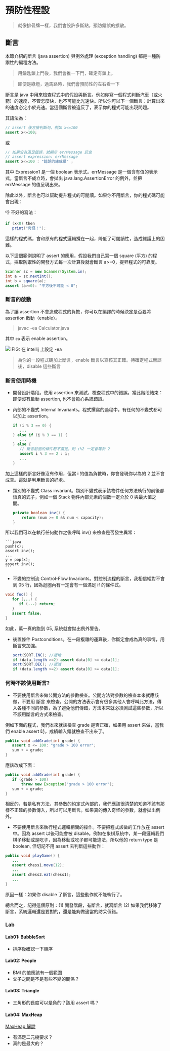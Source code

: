 # 預防性程設

> 就像排骨牌一樣，我們會設許多斷點，預防錯誤的擴散。

##  斷言

本節介紹的斷言 (java assertion) 與例外處理 (exception handling) 都是一種防禦性的編程方法。

> 用鑰匙鎖上門後，我們會推一下門，確定有鎖上。

> 即便是綠燈，過馬路時，我們會預防性的左右看一下

斷言是 java 中用來檢查程式中的假設與斷言。例如你寫一個程式判斷汽車（或火箭）的速度，不管怎麼快，也不可能比光速快。所以你可以下一個斷言：計算出來的速度必定小於光速。當這個斷言被違反了，表示你的程式可能出現問題。

其語法為：

```java 
// assert 後方接判斷句，例如 x<=100
assert x<=100; 
```

或

```java 
// 如果沒有滿足錯誤，就顯示 errMessage 訊息
// assert expression: errMessage
assert x<=100 : "錯誤的總成績" ; 
```

其中 Expression1 是一個 boolean 表示式。errMessage 是一個含有值的表示式，當斷言不成立時，會拋出 java.lang.AssertionError 的例外，並把 errMessage 的值呈現出來。

除此以外，斷言也可以幫助提升程式的可閱讀。如果你不用斷言，你的程式碼可能會出現：

:-1: 不好的寫法：
```java
if (x<0) then
   print("奇怪！");
```

這樣的程式碼，會和原有的程式邏輯攪在一起，降低了可閱讀性，造成維護上的困難。

以下這個範例說明了 assert 的應用，假設我們自己寫一個 square (平方) 的程式，採取防禦性的開發方式每一次計算後就會斷言 a>=0，提昇程式的可靠度。

```java
Scanner sc = new Scanner(System.in);
int a = sc.nextInt();
int b = square(a);
assert (a>=0): "平方後不可能 < 0";
```


### 斷言的啟動

為了讓 assertion 不會造成程式的負擔，你可以在編譯的時候決定是否要將 assertion 啟動（enable）。

> javac -ea Calculator.java

其中 `ea` 表示 enable assertion。

![](https://hackmd.io/_uploads/rJg4NE602.png)
FIG: 在 intellij 上設定 -ea 

> 為你的一段程式碼加上斷言，enable 斷言以查核其正確。待確定程式無誤後，disable 這些斷言

### 斷言使用時機

- 開發設計階段。使用 assertion 來測試，檢查程式中的錯誤。當此階段結束：即便沒有啟動 assertion, 也不會擔心系統錯誤。

- 內部的不變式 Internal Invariants。程式撰寫的過程中，有任何的不變式都可以加上 assertion。

    ```java
    if (i % 3 == 0) {
       ...
    } else if (i % 3 == 1) {
       ...
    } else {
       // 斷言前面的條件若不滿足，則 i%2 一定會等於 2
       assert i % 3 == 2 : i; 
       ...
    }
    ```

加上這樣的斷言好像沒有作用，但當 i 的值為負數時，你會發現你以為的 2 並不會成真。這就是利用斷言的好處。

- 類別的不變式 Class invariant。類別不變式表示該物件任何方法執行的前後都恆真的式子，例如一個 Stack 物件內部元素的個數一定介於 0 與最大值之間。

    ```java
    private boolean inv() {
        return (num >= 0 && num < capacity);
    }
    ```

所以我們可以在執行任何動作之後呼叫 inv() 來檢查是否發生異常：

    ```java
    push(x);
    assert inv();
    ...
    y = pop(x);
    assert inv();
    ```

- 不變的控制流 Control-Flow Invariants。對控制流程的斷言，我相信絕對不會到 05 行，因為迴圈內有一定會有一個滿足 if 的條件式。

```java
void foo() { 
   for (...) {
      if (...) return;
   }
   assert false; 
}
```

如此，萬一真的跑到 05, 系統就會拋出例外警告。

- 後置條件 Postconditions。在一段複雜的運算後，你斷定會成為真的事情，用斷言來加強。

    ```java
    sort(SORT.INC); //遞增
    if (data.length >=2) assert data[0] <= data[1];
    sort(SORT.DEC); //遞減
    if (data.length >=2) assert data[0] >= data[1];
    ```


### 何時不該使用斷言?

- 不要使用斷言來做公開方法的參數檢查。公開方法對參數的檢查本來就應該做，不要用 斷言 來檢查。公開的方法表示會有很多其他人會呼叫此方法，傳入各種不同的參數，為了避免他們傳錯，方法本來就必須測試這些參數，所以不該用斷言的方式來檢查。

例如下面的程式，我們本來就該檢查 grade 是否正確，如果用 assert 來做，當我們 enable assert  時，成績輸入錯就檢查不出來了。

```java
public void addGrade(int grade) {
   assert x <= 100: "grade > 100 error";
   sum + = grade;    
}
```

應該改成下面：

```java
public void addGrade(int grade) {
   if (grade > 100) 
       throw new Exception("grade > 100 error");
   sum + = grade;    
}
```

相反的，若是私有方法，其參數的約定式內部的，我們應該很清楚的知道不該有那樣不正確的參數傳入，所以可以用斷言。如果真的傳入奇怪的參數，就會拋出例外。

- 不要使用斷言來執行程式邏輯相關的操作。不要把程式該做的工作放在 assert 中。因為 assert 以後可能會被 disable。例如在象棋系統中，某一段邏輯我們棋子移動或是吃子，因為移動或吃子都可能違法，所以他的 return type 是 boolean, 但切記不用 assert 去判斷這些動作：

```java
public void playGame() {
   ...
   assert chess1.move(12);
   ...
   assert chess3.eat(chess1);
   ...
}
```

原因一樣：如果你 disable 了斷言，這些動作就不能執行了。


總言而之，記得這個原則：(1) 開發階段，有斷言，就寫斷言 (2) 如果我們移除了斷言，系統邏輯還是要對的，還是能夠做適當的防呆偵錯。

### Lab

#### Lab01: BubbleSort
* 排序後確認一下順序

#### Lab02: People
* BMI 的值應該有一個範圍
* 父子之間是不是有些不變的關係？

#### Lab03: Triangle
* 三角形的長度可以是負的？該用 assert 嗎？

#### Lab04: MaxHeap
[MaxHeap 解說](https://docs.google.com/presentation/d/11ajG_oQkdPvYaAa7-9oGG-bFU34YJMmq8zZZIFch-Y4/edit#slide=id.p)

* 有滿足二元樹要求？
* 真的是最大的？
